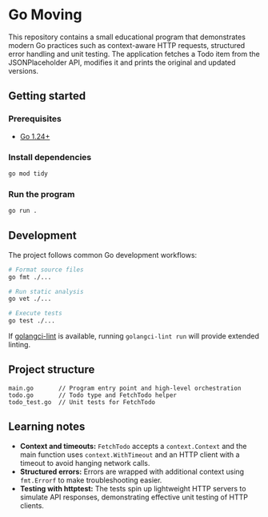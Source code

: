# Go Moving

This repository contains a small educational program that demonstrates modern
Go practices such as context-aware HTTP requests, structured error handling and
unit testing. The application fetches a Todo item from the JSONPlaceholder API,
modifies it and prints the original and updated versions.

## Getting started

### Prerequisites
- [Go 1.24+](https://go.dev/dl/)

### Install dependencies
```bash
go mod tidy
```

### Run the program
```bash
go run .
```

## Development

The project follows common Go development workflows:

```bash
# Format source files
go fmt ./...

# Run static analysis
go vet ./...

# Execute tests
go test ./...
```

If [golangci-lint](https://golangci-lint.run/) is available, running
`golangci-lint run` will provide extended linting.

## Project structure

```
main.go       // Program entry point and high-level orchestration
todo.go       // Todo type and FetchTodo helper
todo_test.go  // Unit tests for FetchTodo
```

## Learning notes

- **Context and timeouts:** `FetchTodo` accepts a `context.Context` and the
  main function uses `context.WithTimeout` and an HTTP client with a timeout to
  avoid hanging network calls.
- **Structured errors:** Errors are wrapped with additional context using
  `fmt.Errorf` to make troubleshooting easier.
- **Testing with httptest:** The tests spin up lightweight HTTP servers to
  simulate API responses, demonstrating effective unit testing of HTTP
  clients.

